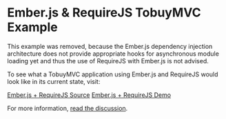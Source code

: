 # Ember.js & RequireJS TobuyMVC Example

This example was removed, because the Ember.js dependency injection architecture
does not provide appropriate hooks for asynchronous module loading yet and thus
the use of RequireJS with Ember.js is not advised.

To see what a TobuyMVC application using Ember.js and RequireJS would look like
in its current state, visit:

[Ember.js + RequireJS Source](https://github.com/stephenplusplus/tobuymvc/tree/emberjs_require/dependency-examples/emberjs_require)
[Ember.js + RequireJS Demo](http://stephenplusplus.github.io/tobuymvc-emberjs-requirejs/dependency-examples/emberjs_require)

For more information, [read the discussion](https://github.com/tastejs/tobuymvc/pull/528).
